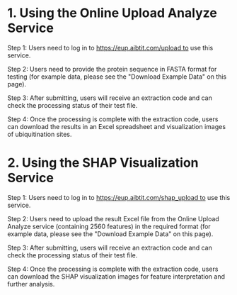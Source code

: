 # 1. Using the Online Upload Analyze Service

Step 1:
Users need to log in to https://eup.aibtit.com/upload to use this service.

Step 2:
Users need to provide the protein sequence in FASTA format for testing (for example data, please see the "Download Example Data" on this page).

Step 3:
After submitting, users will receive an extraction code and can check the processing status of their test file.

Step 4:
Once the processing is complete with the extraction code, users can download the results in an Excel spreadsheet and visualization images of ubiquitination sites.

# 2. Using the SHAP Visualization Service

Step 1:
Users need to log in to https://eup.aibtit.com/shap_upload to use this service.

Step 2:
Users need to upload the result Excel file from the Online Upload Analyze service (containing 2560 features) in the required format (for example data, please see the "Download Example Data" on this page).

Step 3:
After submitting, users will receive an extraction code and can check the processing status of their test file.

Step 4:
Once the processing is complete with the extraction code, users can download the SHAP visualization images for feature interpretation and further analysis.
